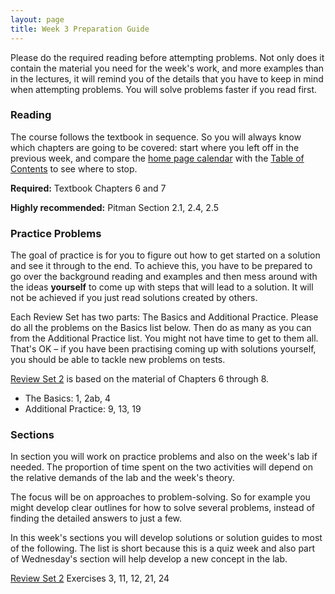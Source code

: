```yaml
---
layout: page
title: Week 3 Preparation Guide
---
```


Please do the required reading before attempting problems. Not only does it contain the material you need for the week's work, and more examples than in the lectures, it will remind you of the details that you have to keep in mind when attempting problems. You will solve problems faster if you read first.

### Reading ###
The course follows the textbook in sequence. So you will always know which chapters are going to be covered: start where you left off in the previous week, and compare the [home page calendar](http://prob140.org/) with the [Table of Contents](http://prob140.org/textbook/chapters/README) to see where to stop.

**Required:** Textbook Chapters 6 and 7

**Highly recommended:** Pitman Section 2.1, 2.4, 2.5

### Practice Problems ###
The goal of practice is for you to figure out how to get started on a solution and see it through to the end. To achieve this, you have to be prepared to go over the background reading and examples and then mess around with the ideas **yourself** to come up with steps that will lead to a solution. It will not be achieved if you just read solutions created by others.

Each Review Set has two parts: The Basics and Additional Practice. Please do all the problems on the Basics list below. Then do as many as you can from the Additional Practice list. You might not have time to get to them all. That's OK – if you have been practising coming up with solutions yourself, you should be able to tackle new problems on tests. 

[Review Set 2](http://prob140.org/textbook/Chapter_08/04_Review_Problems_Set_2.html) is based on the material of Chapters 6 through 8. 
- The Basics: 1, 2ab, 4
- Additional Practice: 9, 13, 19 

### Sections ###
In section you will work on practice problems and also on the week's lab if needed. The proportion of time spent on the two activities will depend on the relative demands of the lab and the week's theory.

The focus will be on approaches to problem-solving. So for example you might develop clear outlines for how to solve several problems, instead of finding the detailed answers to just a few.

In this week's sections you will develop solutions or solution guides to most of the following. The list is short because this is a quiz week and also part of Wednesday's section will help develop a new concept in the lab.

[Review Set 2](http://prob140.org/textbook/Chapter_08/04_Review_Problems_Set_2.html) Exercises 3, 11, 12, 21, 24